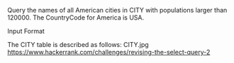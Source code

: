Query the names of all American cities in CITY with populations larger than 120000. The CountryCode for America is USA.

Input Format

The CITY table is described as follows: CITY.jpg
https://www.hackerrank.com/challenges/revising-the-select-query-2
